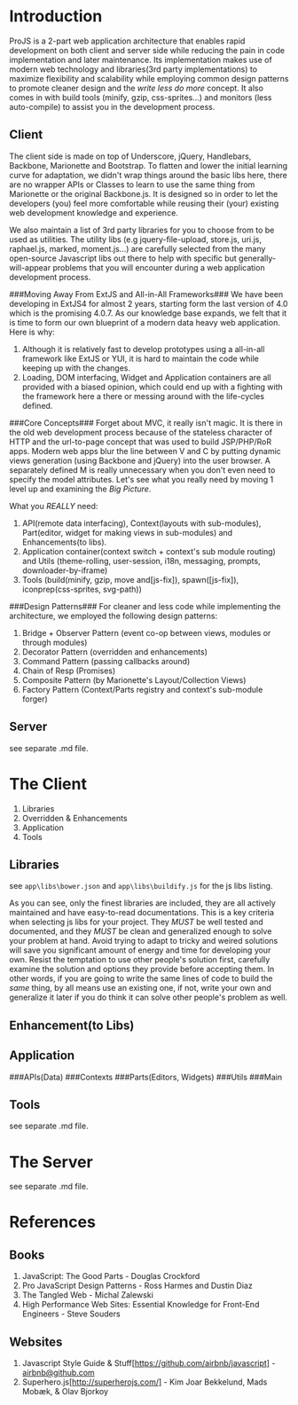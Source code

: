 Introduction
============
ProJS is a 2-part web application architecture that enables rapid development on both client and server side while reducing the pain in code implementation and later maintenance. Its implementation makes use of modern web technology and libraries(3rd party implementations) to maximize flexibility and scalability while employing common design patterns to promote cleaner design and the *write less do more* concept. It also comes in with build tools (minify, gzip, css-sprites...) and monitors (less auto-compile) to assist you in the development process.

Client
------
The client side is made on top of Underscore, jQuery, Handlebars, Backbone, Marionette and Bootstrap. To flatten and lower the initial learning curve for adaptation, we didn't wrap things around the basic libs here, there are no wrapper APIs or Classes to learn to use the same thing from Marionette or the original Backbone.js. It is designed so in order to let the developers (you) feel more comfortable while reusing their (your) existing web development knowledge and experience.

We also maintain a list of 3rd party libraries for you to choose from to be used as utilities. The utility libs (e.g jquery-file-upload, store.js, uri.js, raphael.js, marked, moment.js...) are carefully selected from the many open-source Javascript libs out there to help with specific but generally-will-appear problems that you will encounter during a web application development process.

###Moving Away From ExtJS and All-in-All Frameworks###
We have been developing in ExtJS4 for almost 2 years, starting form the last version of 4.0 which is the promising 4.0.7. As our knowledge base expands, we felt that it is time to form our own blueprint of a modern data heavy web application. Here is why:

1. Although it is relatively fast to develop prototypes using a all-in-all framework like ExtJS or YUI, it is hard to maintain the code while keeping up with the changes.
2. Loading, DOM interfacing, Widget and Application containers are all provided with a biased opinion, which could end up with a fighting with the framework here a there or messing around with the life-cycles defined. 

###Core Concepts###
Forget about MVC, it really isn't magic. It is there in the old web development process because of the stateless character of HTTP and the url-to-page concept that was used to build JSP/PHP/RoR apps. Modern web apps blur the line between V and C by putting dynamic views generation (using Backbone and jQuery) into the user browser. A separately defined M is really unnecessary when you don't even need to specify the model attributes. Let's see what you really need by moving 1 level up and examining the *Big Picture*.

What you *REALLY* need:

1. API(remote data interfacing), Context(layouts with sub-modules), Part(editor, widget for making views in sub-modules) and Enhancements(to libs).
2. Application container(context switch + context's sub module routing) and Utils (theme-rolling, user-session, i18n, messaging, prompts, downloader-by-iframe)
3. Tools (build(minify, gzip, move and[js-fix]), spawn([js-fix]), iconprep(css-sprites, svg-path))

###Design Patterns###
For cleaner and less code while implementing the architecture, we employed the following design patterns:
1. Bridge + Observer Pattern (event co-op between views, modules or through modules)
2. Decorator Pattern (overridden and enhancements)
3. Command Pattern (passing callbacks around)
4. Chain of Resp (Promises)
5. Composite Pattern (by Marionette's Layout/Collection Views)
6. Factory Pattern (Context/Parts registry and context's sub-module forger)

Server
------
see separate .md file.


The Client
==========
1. Libraries
2. Overridden & Enhancements
3. Application
4. Tools

Libraries
---------
see `app\libs\bower.json` and `app\libs\buildify.js` for the js libs listing.

As you can see, only the finest libraries are included, they are all actively maintained and have easy-to-read documentations. This is a key criteria when selecting js libs for your project. They *MUST* be well tested and documented, and they *MUST* be clean and generalized enough to solve your problem at hand. Avoid trying to adapt to tricky and weired solutions will save you significant amount of energy and time for developing your own. Resist the temptation to use other people's solution first, carefully examine the solution and options they provide before accepting them. In other words, if you are going to write the same lines of code to build the *same* thing, by all means use an existing one, if not, write your own and generalize it later if you do think it can solve other people's problem as well.

Enhancement(to Libs)
-----------

Application
-----------
###APIs(Data)
###Contexts
###Parts(Editors, Widgets)
###Utils
###Main

Tools
-----
see separate .md file.


The Server
==========
see separate .md file.


References
==========

Books
-----
1. JavaScript: The Good Parts - Douglas Crockford
2. Pro JavaScript Design Patterns - Ross Harmes and Dustin Diaz
3. The Tangled Web - Michal Zalewski
4. High Performance Web Sites: Essential Knowledge for Front-End Engineers - Steve Souders

Websites
--------
1. Javascript Style Guide & Stuff[https://github.com/airbnb/javascript] - airbnb@github.com
2. Superhero.js[http://superherojs.com/] - Kim Joar Bekkelund, Mads Mobæk, & Olav Bjorkoy